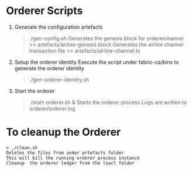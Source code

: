 Orderer Scripts
===============
1. Generate the configuration artefacts
    > ./gen-config.sh
    Generates the genesis block for ordererchannel >>           artefacts/airline-genesis.block
    Generates the airline channel transaction file >>           artefacts/airline-channel.tx   
2. Setup the orderer identity
    Execute the script under fabric-ca/bins to generate the orderer identity
    > ./gen-orderer-identity.sh
3. Start the orderer
    > ./start-orderer.sh &
    Starts the orderer process
    Logs are written to orderer/orderer.log


To cleanup the Orderer 
======================
    > ./clean.sh
    Deletes the files from under artefacts folder
    This will kill the running orderer process instance
    Cleanup  the orderer ledger from the loacl folder